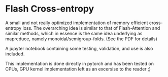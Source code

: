 # Flash Cross-entropy

A small and not really optimized implementation of memory efficient cross-entropy loss.
The overarching idea is similar to that of Flash-Attention and similar methods, which in essence
is the same idea underlying as mapreduce, namely monoidal/semigroup-folds. (See the PDF for details)

A jupyter notebook containing some testing, validation, and use is also included. 

This implementation is done directly in pytorch and has been tested on CPUs, GPU kernel implementation
left as an excersise to the reader ;)


